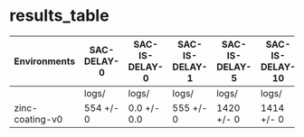 # results_table
| Environments  |SAC-DELAY-0|SAC-IS-DELAY-0|SAC-IS-DELAY-1|SAC-IS-DELAY-5|SAC-IS-DELAY-10|SAC-IS-DELAY-20|SAC-IS-DELAY-100|
|---------------|-----------|--------------|--------------|--------------|---------------|---------------|----------------|
|               |logs/      |logs/         |logs/         |logs/         |logs/          |logs/          |logs/           |
|zinc-coating-v0|554 +/- 0  |0.0 +/- 0.0   |555 +/- 0     |1420 +/- 0    |1414 +/- 0     |1305 +/- 0     |609 +/- 0       |
